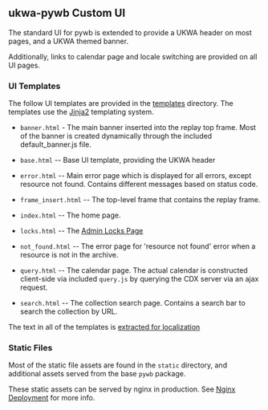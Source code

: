 ## ukwa-pywb Custom UI

The standard UI for pywb is extended to provide a UKWA header on most pages, and a UKWA themed banner.

Additionally, links to calendar page and locale switching are provided on all UI pages.

### UI Templates

The follow UI templates are provided in the [templates](https://github.com/ukwa/ukwa-pywb/tree/master/templates) directory.
The templates use the [Jinja2](http://jinja.pocoo.org/) templating system.

- `banner.html` - The main banner inserted into the replay top frame. Most of the banner is created dynamically through the included default_banner.js file.

- `base.html` -- Base UI template, providing the UKWA header

- `error.html` -- Main error page which is displayed for all errors, except resource not found. Contains different messages based on status code.

- `frame_insert.html` -- The top-level frame that contains the replay frame.

- `index.html` -- The home page.

- `locks.html` -- The [Admin Locks Page](locks.md#admin-page-and-api)

- `not_found.html` -- The error page for 'resource not found' error when a resource is not in the archive.

- `query.html` -- The calendar page. The actual calendar is constructed client-side via included `query.js` by querying the CDX server via an ajax request.

- `search.html` -- The collection search page. Contains a search bar to search the collection by URL.


The text in all of the templates is [extracted for localization](https://github.com/ukwa/ukwa-pywb/blob/docs/docs/localization.md#extraction-updates-and-compilation)

### Static Files

Most of the static file assets are found in the `static` directory, and additional assets served from the base `pywb` package.

These static assets can be served by nginx in production. See [Nginx Deployment](deployment.md#running-behind-nginx) for more info.

